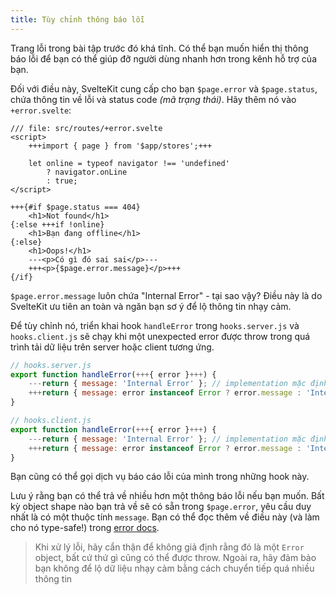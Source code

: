 ```yaml
---
title: Tùy chỉnh thông báo lỗi
---
```


Trang lỗi trong bài tập trước đó khá tĩnh. Có thể bạn muốn hiển thị thông báo lỗi để bạn có thể giúp đỡ người dùng nhanh hơn trong kênh hỗ trợ của bạn.

Đối với điều này, SvelteKit cung cấp cho bạn `$page.error` và `$page.status`, chứa thông tin về lỗi và status code _(mã trạng thái)_. Hãy thêm nó vào `+error.svelte`:

```svelte
/// file: src/routes/+error.svelte
<script>
	+++import { page } from '$app/stores';+++

	let online = typeof navigator !== 'undefined'
		? navigator.onLine
		: true;
</script>

+++{#if $page.status === 404}
	<h1>Not found</h1>
{:else +++if !online}
	<h1>Bạn đang offline</h1>
{:else}
	<h1>Oops!</h1>
	---<p>Có gì đó sai sai</p>---
	+++<p>{$page.error.message}</p>+++
{/if}
```

`$page.error.message` luôn chứa "Internal Error" - tại sao vậy? Điều này là do SvelteKit ưu tiên an toàn và ngăn bạn sơ ý để lộ thông tin nhạy cảm.

Để tùy chỉnh nó, triển khai hook `handleError` trong `hooks.server.js` và `hooks.client.js`  sẽ chạy khi một unexpected error được throw trong quá trình tải dữ liệu trên server hoặc client tương ứng.

```js
// hooks.server.js
export function handleError(+++{ error }+++) {
    ---return { message: 'Internal Error' }; // implementation mặc định của hook này---
    +++return { message: error instanceof Error ? error.message : 'Internal Error' };+++
}
```

```js
// hooks.client.js
export function handleError(+++{ error }+++) {
    ---return { message: 'Internal Error' }; // implementation mặc định của hook này---
    +++return { message: error instanceof Error ? error.message : 'Internal Error' };+++
}
```

Bạn cũng có thể gọi dịch vụ báo cáo lỗi của mình trong những hook này.

Lưu ý rằng bạn có thể trả về nhiều hơn một thông báo lỗi nếu bạn muốn. Bất kỳ object shape nào bạn trả về sẽ có sẵn trong `$page.error`, yêu cầu duy nhất là có một thuộc tính `message`. Bạn có thể đọc thêm về điều này (và làm cho nó type-safe!) trong [error docs](https://kit.svelte.dev/docs/errors).

> Khi xử lý lỗi, hãy cẩn thận để không giả định rằng đó là một `Error` object, bất cứ thứ gì cũng có thể được throw. Ngoài ra, hãy đảm bảo bạn không để lộ dữ liệu nhạy cảm bằng cách chuyển tiếp quá nhiều thông tin

